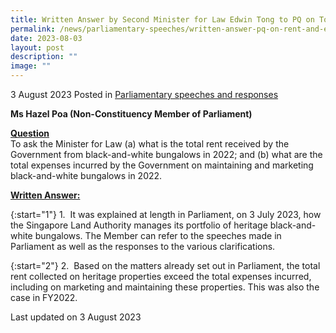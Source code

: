 ```yaml
---
title: Written Answer by Second Minister for Law Edwin Tong to PQ on Total Rent Received and Total Expenses Incurred on Black-and-White Bungalows in 2022
permalink: /news/parliamentary-speeches/written-answer-pq-on-rent-and-expenses-incurred-on-black-and-white-bungalows-2022/
date: 2023-08-03
layout: post
description: ""
image: ""
---
```

3 August 2023 Posted in [Parliamentary speeches and responses](/news/parliamentary-speeches) 

<b>Ms Hazel Poa (Non-Constituency Member of Parliament)</b>

<b><u>Question</u></b>
<br>To ask the Minister for Law (a) what is the total rent received by the Government from black-and-white bungalows in 2022; and (b) what are the total expenses incurred by the Government on maintaining and marketing black-and-white bungalows in 2022.

<b><u>Written Answer:</u></b>

{:start="1"}
1.&nbsp; It was explained at length in Parliament, on 3 July 2023, how the Singapore Land Authority manages its portfolio of heritage black-and-white bungalows. The Member can refer to the speeches made in Parliament as well as the responses to the various clarifications.

{:start="2"}
2.&nbsp; Based on the matters already set out in Parliament, the total rent collected on heritage properties exceed the total expenses incurred, including on marketing and maintaining these properties. This was also the case in FY2022.

<p class="right-side-updated">Last updated on 3 August 2023</p>
